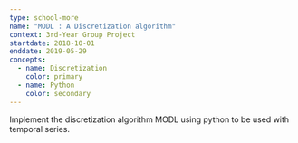 ```yaml
---
type: school-more
name: "MODL : A Discretization algorithm"
context: 3rd-Year Group Project
startdate: 2018-10-01
enddate: 2019-05-29
concepts:
  - name: Discretization
    color: primary
  - name: Python
    color: secondary
---
```

Implement the discretization algorithm MODL using python to be used with temporal series.
